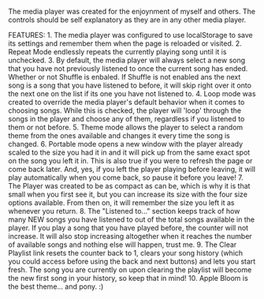 The media player was created for the enjoynment of myself and others. The controls should be self explanatory as they are in any other media player.


  FEATURES:
    1. The media player was configured to use localStorage to save its settings and remember them when the page is reloaded or visited.
    2. Repeat Mode endlessly repeats the currently playing song until it is unchecked.
    3. By default, the media player will always select a new song that you have not previously listened to once the current song has ended. Whether or not Shuffle is enbaled. If Shuffle is not enabled ans the next song is a song that you have listened to before, it will skip right over it onto the next one on the list if its one you have not listened to.
    4. Loop mode was created to override the media player's default behavior when it comes to choosing songs. While this is checked, the player will 'loop' through the songs in the player and choose any of them, regardless if you listened to them or not before.
    5. Theme mode allows the player to select a random theme from the ones available and changes it every time the song is changed.
    6. Portable mode opens a new window with the player already scaled to the size you had it in and it will pick up from the same exact spot on the song you left it in. This is also true if you were to refresh the page or come back later. And, yes, if you left the player playing before leaving, it will play automatically when you come back, so pause it before you leave!
    7. The Player was created to be as compact as can be, which is why it is that small when you first see it, but you can increase its size with the four size options available. From then on, it will remember the size you left it as whenever you return.
    8. The "Listened to..." section keeps track of how many NEW songs you have listened to out of the total songs available in the player. If you play a song that you have played before, the counter will not increase. It will also stop increasing altogether when it reaches the number of available songs and nothing else will happen, trust me.
    9. The Clear Playlist link resets the counter back to 1, clears your song history (which you could access before using the back and next buttons) and lets you start fresh. The song you are currently on upon clearing the playlist will become the new first song in your history, so keep that in mind!
    10. Apple Bloom is the best theme... and pony. :)
